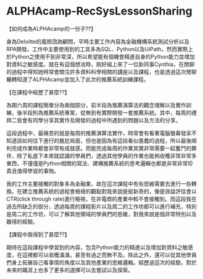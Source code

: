 # ALPHAcamp-RecSysLessonSharing

【如何成為ALPHAcamp的一份子??】

身為Deloitte的風險諮詢顧問，平時主要工作內容為金融機構系統測試分析以及RPA開發。工作中主要使用到的工具多為SQL、Python以及UiPath，然而實際上於Python之使用不到非常深，所以希望能有個機會精進自身的Python能力並增加對資料之敏感度。就在有這個想法時，剛好組上來了一位新同事Cynthia，在閒聊的過程中得知她時常會關注許多資料科學相關的講座以及課程，也是透過這次閒聊輾轉知道了ALPHAcamp並加入了此次的推薦系統訓練課程。

【在課程中經歷了甚麼??】

為期六周的課程簡單分為兩個部分，前半段為推薦演算法的觀念理解以及實作訓練，後半段則為推薦系統專案，從無到有實際開發一套推薦系統。其中，每周的禮拜二皆會有同學分享其實作及開發的過程中所遇到的問題以及方法的分享。

這段過程中，最痛苦的就是每周的推薦演算法實作，時常會有看著電腦螢幕發呆不知道該如何往下進行的尷尬局面，但也是因為有這段看似愚蠢的過程，所以最後順利完成作業時都會非常有成就感。而能完成每周的作業其實非常需要一起奮鬥的夥伴，除了私底下本來就認識的學員們，透過其他學員的作業也能夠收穫非常非常多東西，不僅僅是Python相關的寫法、建構推薦系統的思考邏輯也都是非常非常珍貴且值得學習的事物。

我的工作主要接觸的對象多為金融業，故在這次課程中有些思維需要去進行一些轉換。在建立推薦系統的過程會檢視的觀點對我來說是挺新奇的，像是效益評估會以CTR(click through rate)進行檢視，在非電商的產業中較不會接觸到。而這段我在過去所缺乏的部分，透過每周的課程影片以及周二的工作坊都可以進行補充，特別是周二的工作坊，可以了解其他領域的學員們的思維，對我來說是個非常特別以及難得的經驗。

【課程中我得到了甚麼??】

期待在這段課程中學習到的內容，包含Python能力的精進以及增加對資料之敏感度，在這裡都可以收穫滿滿，甚至有過之而無不及。除此之外，還可以從其他學員們身上拓展自己看事情的角度以及其他產業的思維邏輯。經歷過這次的經驗，對於未來的職涯上也多了更多的選擇可以去嘗試以及探索。
